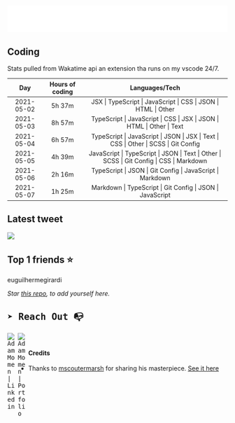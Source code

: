 
![test image size](/assets/welcome_message.gif)

## Coding
Stats pulled from Wakatime api an extension tha runs on my vscode 24/7.

|Day|Hours of coding|Languages/Tech|
|:-:|:-:|:-:|
|2021-05-02|5h 37m|JSX &#124; TypeScript &#124; JavaScript &#124; CSS &#124; JSON &#124; HTML &#124; Other|
|2021-05-03|8h 57m|TypeScript &#124; JavaScript &#124; CSS &#124; JSX &#124; JSON &#124; HTML &#124; Other &#124; Text|
|2021-05-04|6h 57m|TypeScript &#124; JavaScript &#124; JSON &#124; JSX &#124; Text &#124; CSS &#124; Other &#124; SCSS &#124; Git Config|
|2021-05-05|4h 39m|JavaScript &#124; TypeScript &#124; JSON &#124; Text &#124; Other &#124; SCSS &#124; Git Config &#124; CSS &#124; Markdown|
|2021-05-06|2h 16m|TypeScript &#124; JSON &#124; Git Config &#124; JavaScript &#124; Markdown|
|2021-05-07|1h 25m|Markdown &#124; TypeScript &#124; Git Config &#124; JSON &#124; JavaScript|

## Latest tweet
[<img src="<tweet-image-url>" width="400">](<tweet-url>)

## Top 1 friends ⭐️
euguilhermegirardi

*Star [this repo](https://github.com/AdamMomen/AdamMomen), to add yourself here.*


<samp>

## ➤ Reach Out :mailbox_with_no_mail:

>
  <a href="https://www.linkedin.com/in/adam-momen-99596275/">
     <img align="left" alt="Adam Momen | Linkedin" width="24px" src="./assets/Linkedin.svg" />
   </a>

   <a href="https://adammomen.com/">
     <img align="left" alt="Adam Momen | Portfolio" width="24px" src="./assets/web.svg" />
   </a>

</samp>

<br>

#### Credits
* Thanks to [mscoutermarsh](https://github.com/mscoutermarsh) for sharing his masterpiece. [See it here](https://github.com/mscoutermarsh/mscoutermarsh)